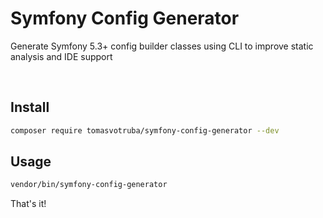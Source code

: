 # Symfony Config Generator

Generate Symfony 5.3+ config builder classes using CLI to improve static analysis and IDE support

<br>

## Install

```bash
composer require tomasvotruba/symfony-config-generator --dev
```

## Usage

```bash
vendor/bin/symfony-config-generator
```

That's it!

